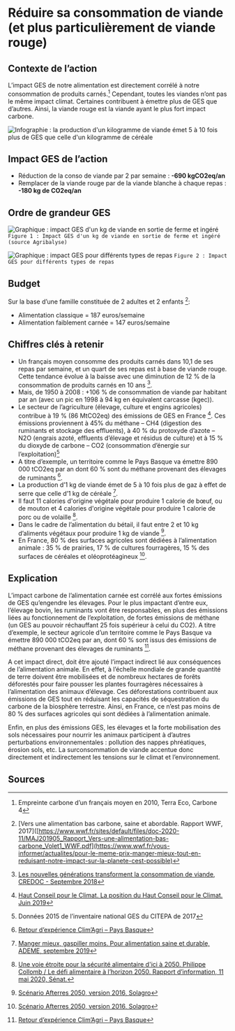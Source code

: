 # Réduire sa consommation de viande (et plus particulièrement de viande rouge)

## Contexte de l’action

L’impact GES de notre alimentation est directement corrélé à notre consommation de produits carnés.[^1] Cependant, toutes les viandes n’ont pas le même impact climat. Certaines contribuent à émettre plus de GES que d’autres. Ainsi, la viande rouge est la viande ayant le plus fort impact carbone.

![Infographie : la production d'un kilogramme de viande émet 5 à 10 fois plus de GES que celle d'un kilogramme de céréale](https://ecolab-data.netlify.app/images/Chiffres-cles_reduire_sa_consommation_viande_v2.png)

## Impact GES de l’action

- Réduction de la conso de viande par 2 par semaine : **-690 kgCO2eq/an**
- Remplacer de la viande rouge par de la viande blanche à chaque repas : **-180 kg de CO2eq/an**

## Ordre de grandeur GES

![Graphique : impact GES d'un kg de viande en sortie de ferme et ingéré](https://www.associationbilancarbone.fr/wp-content/uploads/2020/12/reduction-viande-fig1-1.jpg)
`Figure 1 : Impact GES d'un kg de viande en sortie de ferme et ingéré (source Agribalyse)`

![Graphique : impact GES pour différents types de repas](https://www.associationbilancarbone.fr/wp-content/uploads/2020/12/reduction-viande-fig2.jpg)
`Figure 2 : Impact GES pour différents types de repas`

## Budget

Sur la base d’une famille constituée de 2 adultes et 2 enfants [^4]:

- Alimentation classique = 187 euros/semaine
- Alimentation faiblement carnée = 147 euros/semaine

## Chiffres clés à retenir

- Un français moyen consomme des produits carnés dans 10,1 de ses repas par semaine, et un quart de ses repas est à base de viande rouge. Cette tendance évolue à la baisse avec une diminution de 12 % de la consommation de produits carnés en 10 ans [^2].
- Mais, de 1950 à 2008 : +106 % de consommation de viande par habitant par an (avec un pic en 1998 à 94 kg en équivalent carcasse (kgec)).
- Le secteur de l’agriculture (élevage, culture et engins agricoles) contribue à 19 % (86 MtCO2eq) des émissions de GES en France [^3]. Ces émissions proviennent à 45% du méthane – CH4 (digestion des ruminants et stockage des effluents), à 40 % du protoxyde d’azote – N2O (engrais azoté, effluents d’élevage et résidus de culture) et à 15 % du dioxyde de carbone – CO2 (consommation d’énergie sur l’exploitation)[^9]
- A titre d’exemple, un territoire comme le Pays Basque va émettre 890 000 tCO2eq par an dont 60 % sont du méthane provenant des élevages de ruminants [^7].
- La production d’1 kg de viande émet de 5 à 10 fois plus de gaz à effet de serre que celle d’1 kg de céréale [^8].
- Il faut 11 calories d'origine végétale pour produire 1 calorie de bœuf, ou de mouton et 4 calories d'origine végétale pour produire 1 calorie de porc ou de volaille [^5].
- Dans le cadre de l’alimentation du bétail, il faut entre 2 et 10 kg d’aliments végétaux pour produire 1 kg de viande [^6].
- En France, 80 % des surfaces agricoles sont dédiées à l’alimentation animale : 35 % de prairies, 17 % de cultures fourragères, 15 % des surfaces de céréales et oléoprotéagineux [^6].

## Explication

L’impact carbone de l’alimentation carnée est corrélé aux fortes émissions de GES qu’engendre les élevages. Pour le plus impactant d’entre eux, l’élevage bovin, les ruminants vont être responsables, en plus des émissions liées au fonctionnement de l’exploitation, de fortes émissions de méthane (un GES au pouvoir réchauffant 25 fois supérieur à celui du CO2). A titre d’exemple, le secteur agricole d’un territoire comme le Pays Basque va émettre 890 000 tCO2eq par an, dont 60 % sont issus des émissions de méthane provenant des élevages de ruminants [^7].

A cet impact direct, doit être ajouté l’impact indirect lié aux conséquences de l’alimentation animale. En effet, à l’échelle mondiale de grande quantité de terre doivent être mobilisées et de nombreux hectares de forêts déforestés pour faire pousser les plantes fourragères nécessaires à l’alimentation des animaux d’élevage. Ces déforestations contribuent aux émissions de GES tout en réduisant les capacités de séquestration du carbone de la biosphère terrestre. Ainsi, en France, ce n’est pas moins de 80 % des surfaces agricoles qui sont dédiées à l’alimentation animale.

Enfin, en plus des émissions GES, les élevages et la forte mobilisation des sols nécessaires pour nourrir les animaux participent à d’autres perturbations environnementales : pollution des nappes phréatiques, érosion sols, etc. La surconsommation de viande accentue donc directement et indirectement les tensions sur le climat et l’environnement.

## Sources

[^1]: Empreinte carbone d’un français moyen en 2010, Terra Eco, Carbone 4 
[^2]: [Les nouvelles générations transforment la consommation de viande, CREDOC - Septembre 2018](https://www.credoc.fr/publications/les-nouvelles-generations-transforment-la-consommation-de-viande)
[^3]: [Haut Conseil pour le Climat. La position du Haut Conseil pour le Climat. Juin 2019](https://www.hautconseilclimat.fr/publications/rapport-2019/)
[^4]: [Vers une alimentation bas carbone, saine et abordable. Rapport WWF, 2017]([https://www.wwf.fr/sites/default/files/doc-2020-11/MAJ201905_Rapport_Vers-une-alimentation-bas-carbone_Volet1_WWF.pdf](https://www.wwf.fr/vous-informer/actualites/pour-le-meme-prix-manger-mieux-tout-en-reduisant-notre-impact-sur-la-planete-cest-possible) 
[^5]: [Une voie étroite pour la sécurité alimentaire d'ici à 2050. Philippe Collomb / Le défi alimentaire à l’horizon 2050. Rapport d’information, 11 mai 2020, Sénat.](https://www.fao.org/3/x3002f/x3002f00.htm)
[^6]: [Scénario Afterres 2050, version 2016, Solagro](https://afterres2050.solagro.org/wp-content/uploads/2015/11/solagro_afterres2050_version2016.pdf)
[^7]: [Retour d’expérience Clim’Agri – Pays Basque](https://www.ademe.fr/sites/default/files/assets/documents/8070_pays_basque_climagri_ademe_v3_bd.pdf)
[^8]: [Manger mieux, gaspiller moins. Pour alimentation saine et durable, ADEME, septembre 2019](https://librairie.ademe.fr/consommer-autrement/1947-manger-mieux-gaspiller-moins-9791029708480.html)
[^9]: Données 2015 de l’inventaire national GES du CITEPA de 2017
